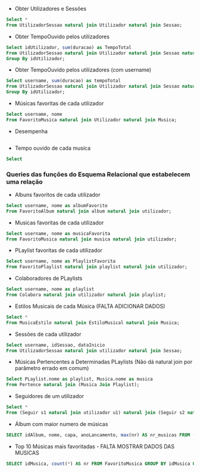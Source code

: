 - Obter Utilizadores e Sessões
```sql
Select *
From UtilizadorSessao natural join Utilizador natural join Sessao;
```
- Obter TempoOuvido pelos utilizadores
```sql
Select idUtilizador, sum(duracao) as TempoTotal
From UtilizadorSessao natural join Utilizador natural join Sessao natural join TempoOuvido
Group By idUtilizador;
```

- Obter TempoOuvido pelos utilizadores (com username)
```sql
Select username, sum(duracao) as tempoTotal
From UtilizadorSessao natural join Utilizador natural join Sessao natural join TempoOuvido
Group By idUtilizador;
```
- Músicas favoritas de cada utilizador
```sql
Select username, nome
From FavoritoMusica natural join Utilizador natural join Musica;
```

- Desempenha
```sql

```
- Tempo ouvido de cada musica
```sql
Select
```

### Queries das funções do Esquema Relacional que estabelecem uma relação
- Albuns favoritos de cada utilizador
```sql
Select username, nome as albumFavorito
From FavoritoAlbum natural join album natural join utilizador;
```

- Musicas favoritas de cada utilizador
```sql
Select username, nome as musicaFavorita
From FavoritoMusica natural join musica natural join utilizador;
```

- PLaylist favoritas de cada utilizador
```sql
Select username, nome as PlaylistFavorita
From FavoritoPlaylist natural join playlist natural join utilizador;
```

- Colaboradores de PLaylists
```sql
Select username, nome as playlist
From Colabora natural join utilizador natural join playlist;
```
- Estilos Musicais de cada Música (FALTA ADICIONAR DADOS)
```sql
Select *
From MusicaEstilo natural join EstiloMusical natural join Musica;
```
- Sessões de cada utilizador
```sql
Select username, idSessao, dataInicio
From UtilizadorSessao natural join utilizador natural join Sessao;
```

- Músicas Pertencentes a Determinadas PLaylists (Não dá natural join por parâmetro errado em comum)
```sql
Select PLaylist.nome as playlist, Musica.nome as musica
From Pertence natural join (Musica Join Playlist);
```

- Seguidores de um utilizador
```sql
Select *
From (Seguir s1 natural join utilizador u1) natural join (Seguir s2 natural join utilizador u2);
```
- Álbum com maior numero de músicas
```sql
SELECT idAlbum, nome, capa, anoLancamento, max(nr) AS nr_musicas FROM (SELECT idAlbum, count(*) AS nr FROM Musica GROUP BY idAlbum) NATURAL JOIN Album;
```

- Top 10 Músicas mais favoritadas - FALTA MOSTRAR DADOS DAS MUSICAS
```sql
SELECT idMusica, count(*) AS nr FROM FavoritoMusica GROUP BY idMusica ORDER BY nr DESC LIMIT 10;
```

